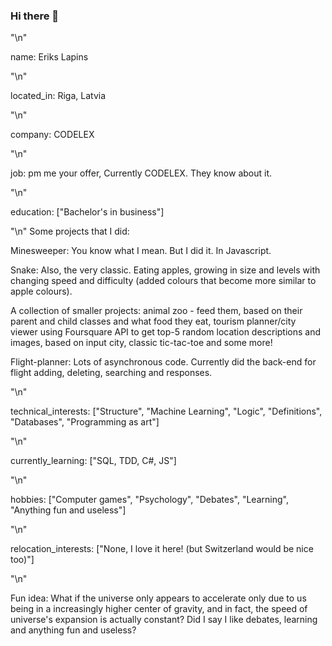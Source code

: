### Hi there 👋

"\n"

name: Eriks Lapins

"\n"

located_in: Riga, Latvia

"\n"

company: CODELEX

"\n"

job: pm me your offer, Currently CODELEX. They know about it.

"\n"

education: ["Bachelor's in business"]

"\n"
Some projects that I did:

Minesweeper:
You know what I mean. But I did it. In Javascript.

Snake: 
Also, the very classic. Eating apples, growing in size and levels with changing speed and difficulty (added colours that become more similar to apple colours).

A collection of smaller projects: animal zoo - feed them, based on their parent and child classes and what food they eat, tourism planner/city viewer using Foursquare API to get top-5 random location descriptions and images, based on input city, classic tic-tac-toe and some more!

Flight-planner:
Lots of asynchronous code. Currently did the back-end for flight adding, deleting, searching and responses.

"\n"

technical_interests: ["Structure", "Machine Learning", "Logic", "Definitions", "Databases", "Programming as art"]

"\n"

currently_learning: ["SQL, TDD, C#, JS"]

"\n"

hobbies: ["Computer games", "Psychology", "Debates", "Learning", "Anything fun and useless"]

"\n"

relocation_interests: ["None, I love it here! (but Switzerland would be nice too)"]

"\n"

Fun idea: What if the universe only appears to accelerate only due to us being in a increasingly higher center of gravity, and in fact, the speed of universe's expansion is actually constant? Did I say I like debates, learning and anything fun and useless? 
<!--
**eriks-lapins/eriks-lapins** is a ✨ _special_ ✨ repository because its `README.md` (this file) appears on your GitHub profile.

Here are some ideas to get you started:

- 🔭 I’m currently working on ...
- 🌱 I’m currently learning ...
- 👯 I’m looking to collaborate on ...
- 🤔 I’m looking for help with ...
- 💬 Ask me about ...
- 📫 How to reach me: ...
- 😄 Pronouns: ...
- ⚡ Fun fact: ...
-->
